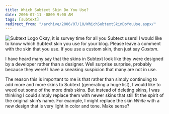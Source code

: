 ```yaml
---
title: Which Subtext Skin Do You Use?
date: 2006-07-11 -0800 9:00 AM
tags: [subtext]
redirect_from: "/archive/2006/07/10/WhichSubtextSkinDoYouUse.aspx/"
---
```


![Subtext Logo](https://haacked.com/images/SubtextLogo.png) Okay, it is
survey time for all you Subtext users! I would like to know which
Subtext skin you use for your blog. Please leave a comment with the skin
that you use. If you use a custom skin, then just say *Custom*.

I have heard many say that the skins in Subtext look like they were
designed by a developer rather than a designer. Well surprise surprise,
probably because they were! I have a sneaking suspicion that many are
not in use.

The reason this is important to me is that rather than simply continuing
to add more and more skins to Subtext (generating a huge list), I would
like to weed out some of the more drab skins. But instead of deleting
skins, I was thinking I could simply replace them with newer skins that
still fit the spirit of the original skin’s name. For example, I might
replace the skin *White* with a new design that is very light in color
and tone. Make sense?

